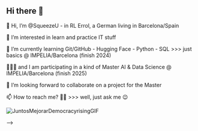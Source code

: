 ## Hi there 👋

👋 Hi, I’m @SqueezeU - in RL Errol, a German living in Barcelona/Spain

👀 I’m interested in learn and practice IT stuff

🌱 I’m currently learning Git/GitHub - Hugging Face - Python - SQL >>> just basics @ IMPELIA/Barcelona (finish 2024)

🤦🏻‍♂️ and I am participating in a kind of Master AI & Data Science @ IMPELIA/Barcelona (finish 2025)

💞️ I’m looking forward to collaborate on a project for the Master 

📫 How to reach me? 🤷‍♂️ >>> well, just ask me 😉

![JuntosMejorarDemocracyrisingGIF](https://github.com/user-attachments/assets/5b61f5e1-85b7-46c6-8b19-ab78b53fe32e)

-->
